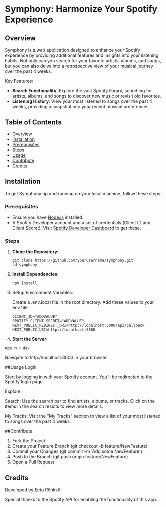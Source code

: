 # Symphony: Harmonize Your Spotify Experience

## Overview

Symphony is a web application designed to enhance your Spotify experience by providing additional features and insights into your listening habits. Not only can you search for your favorite artists, albums, and songs, but you can also delve into a retrospective view of your musical journey over the past 4 weeks.

Key Features:

- **Search Functionality**: Explore the vast Spotify library, searching for artists, albums, and songs to discover new music or revisit old favorites.
- **Listening History**: View your most listened to songs over the past 4 weeks, providing a snapshot into your recent musical preferences.

## Table of Contents

- [Overview](#overview)
- [Installation](#installation)
- [Prerequisites](#prerequisites)
- [Steps](#steps)
- [Usage](#usage)
- [Contribute](#contribute)
- [Credits](#credits)

## Installation

To get Symphony up and running on your local machine, follow these steps:

### Prerequisites

- Ensure you have [Node.js](https://nodejs.org/) installed.
- A Spotify Developer account and a set of credentials (Client ID and Client Secret). Visit [Spotify Developer Dashboard](https://developer.spotify.com/dashboard/) to get these.

### Steps

1. **Clone the Repository:**
   ```shell
   git clone https://github.com/yourusername/symphony.git
   cd symphony
   ```
2. **Install Dependencies:**
   ```shell
   npm install
   ```
3. Setup Environment Variables:

   Create a .env.local file in the root directory.
   Add these values to your env file:

   ```shell
   CLIENT_ID="ADDVALUE"
   SPOTIFY_CLIENT_SECRET="ADDVALUE"
   NEXT_PUBLIC_REDIRECT_URI=http://localhost:3000/api/callback
   NEXT_PUBLIC_URI=http://localhost:3000
   ```

4. **Start the Server:**

```shell
npm run dev
```

Navigate to http://localhost:3000 in your browser.

##Usage
Login

Start by logging in with your Spotify account. You'll be redirected to the Spotify login page.

Explore

Search: Use the search bar to find artists, albums, or tracks. Click on the items in the search results to view more details.

My Tracks: Visit the "My Tracks" section to view a list of your most listened to songs over the past 4 weeks.

##Contribute

1. Fork the Project
2. Create your Feature Branch (git checkout -b feature/NewFeature)
3. Commit your Changes (git commit -m 'Add some NewFeature')
4. Push to the Branch (git push origin feature/NewFeature)
5. Open a Pull Request

## Credits

Developed by Eetu Rönkkö.

Special thanks to the Spotify API for enabling the functionality of this app.
